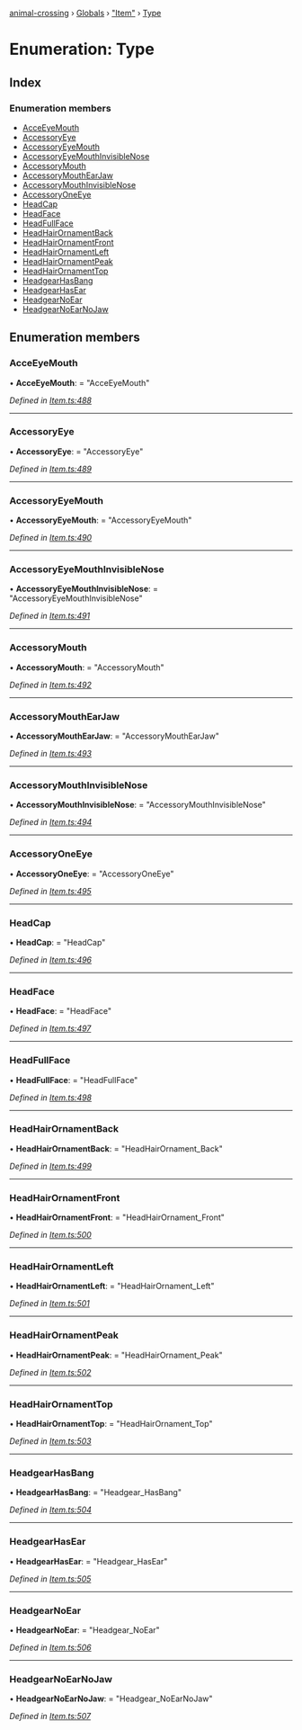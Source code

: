 [animal-crossing](../README.md) › [Globals](../globals.md) › ["Item"](../modules/_item_.md) › [Type](_item_.type.md)

# Enumeration: Type

## Index

### Enumeration members

* [AcceEyeMouth](_item_.type.md#acceeyemouth)
* [AccessoryEye](_item_.type.md#accessoryeye)
* [AccessoryEyeMouth](_item_.type.md#accessoryeyemouth)
* [AccessoryEyeMouthInvisibleNose](_item_.type.md#accessoryeyemouthinvisiblenose)
* [AccessoryMouth](_item_.type.md#accessorymouth)
* [AccessoryMouthEarJaw](_item_.type.md#accessorymouthearjaw)
* [AccessoryMouthInvisibleNose](_item_.type.md#accessorymouthinvisiblenose)
* [AccessoryOneEye](_item_.type.md#accessoryoneeye)
* [HeadCap](_item_.type.md#headcap)
* [HeadFace](_item_.type.md#headface)
* [HeadFullFace](_item_.type.md#headfullface)
* [HeadHairOrnamentBack](_item_.type.md#headhairornamentback)
* [HeadHairOrnamentFront](_item_.type.md#headhairornamentfront)
* [HeadHairOrnamentLeft](_item_.type.md#headhairornamentleft)
* [HeadHairOrnamentPeak](_item_.type.md#headhairornamentpeak)
* [HeadHairOrnamentTop](_item_.type.md#headhairornamenttop)
* [HeadgearHasBang](_item_.type.md#headgearhasbang)
* [HeadgearHasEar](_item_.type.md#headgearhasear)
* [HeadgearNoEar](_item_.type.md#headgearnoear)
* [HeadgearNoEarNoJaw](_item_.type.md#headgearnoearnojaw)

## Enumeration members

###  AcceEyeMouth

• **AcceEyeMouth**: = "AcceEyeMouth"

*Defined in [Item.ts:488](https://github.com/Norviah/animal-crossing/blob/68cfe98/module/types/Item.ts#L488)*

___

###  AccessoryEye

• **AccessoryEye**: = "AccessoryEye"

*Defined in [Item.ts:489](https://github.com/Norviah/animal-crossing/blob/68cfe98/module/types/Item.ts#L489)*

___

###  AccessoryEyeMouth

• **AccessoryEyeMouth**: = "AccessoryEyeMouth"

*Defined in [Item.ts:490](https://github.com/Norviah/animal-crossing/blob/68cfe98/module/types/Item.ts#L490)*

___

###  AccessoryEyeMouthInvisibleNose

• **AccessoryEyeMouthInvisibleNose**: = "AccessoryEyeMouthInvisibleNose"

*Defined in [Item.ts:491](https://github.com/Norviah/animal-crossing/blob/68cfe98/module/types/Item.ts#L491)*

___

###  AccessoryMouth

• **AccessoryMouth**: = "AccessoryMouth"

*Defined in [Item.ts:492](https://github.com/Norviah/animal-crossing/blob/68cfe98/module/types/Item.ts#L492)*

___

###  AccessoryMouthEarJaw

• **AccessoryMouthEarJaw**: = "AccessoryMouthEarJaw"

*Defined in [Item.ts:493](https://github.com/Norviah/animal-crossing/blob/68cfe98/module/types/Item.ts#L493)*

___

###  AccessoryMouthInvisibleNose

• **AccessoryMouthInvisibleNose**: = "AccessoryMouthInvisibleNose"

*Defined in [Item.ts:494](https://github.com/Norviah/animal-crossing/blob/68cfe98/module/types/Item.ts#L494)*

___

###  AccessoryOneEye

• **AccessoryOneEye**: = "AccessoryOneEye"

*Defined in [Item.ts:495](https://github.com/Norviah/animal-crossing/blob/68cfe98/module/types/Item.ts#L495)*

___

###  HeadCap

• **HeadCap**: = "HeadCap"

*Defined in [Item.ts:496](https://github.com/Norviah/animal-crossing/blob/68cfe98/module/types/Item.ts#L496)*

___

###  HeadFace

• **HeadFace**: = "HeadFace"

*Defined in [Item.ts:497](https://github.com/Norviah/animal-crossing/blob/68cfe98/module/types/Item.ts#L497)*

___

###  HeadFullFace

• **HeadFullFace**: = "HeadFullFace"

*Defined in [Item.ts:498](https://github.com/Norviah/animal-crossing/blob/68cfe98/module/types/Item.ts#L498)*

___

###  HeadHairOrnamentBack

• **HeadHairOrnamentBack**: = "HeadHairOrnament_Back"

*Defined in [Item.ts:499](https://github.com/Norviah/animal-crossing/blob/68cfe98/module/types/Item.ts#L499)*

___

###  HeadHairOrnamentFront

• **HeadHairOrnamentFront**: = "HeadHairOrnament_Front"

*Defined in [Item.ts:500](https://github.com/Norviah/animal-crossing/blob/68cfe98/module/types/Item.ts#L500)*

___

###  HeadHairOrnamentLeft

• **HeadHairOrnamentLeft**: = "HeadHairOrnament_Left"

*Defined in [Item.ts:501](https://github.com/Norviah/animal-crossing/blob/68cfe98/module/types/Item.ts#L501)*

___

###  HeadHairOrnamentPeak

• **HeadHairOrnamentPeak**: = "HeadHairOrnament_Peak"

*Defined in [Item.ts:502](https://github.com/Norviah/animal-crossing/blob/68cfe98/module/types/Item.ts#L502)*

___

###  HeadHairOrnamentTop

• **HeadHairOrnamentTop**: = "HeadHairOrnament_Top"

*Defined in [Item.ts:503](https://github.com/Norviah/animal-crossing/blob/68cfe98/module/types/Item.ts#L503)*

___

###  HeadgearHasBang

• **HeadgearHasBang**: = "Headgear_HasBang"

*Defined in [Item.ts:504](https://github.com/Norviah/animal-crossing/blob/68cfe98/module/types/Item.ts#L504)*

___

###  HeadgearHasEar

• **HeadgearHasEar**: = "Headgear_HasEar"

*Defined in [Item.ts:505](https://github.com/Norviah/animal-crossing/blob/68cfe98/module/types/Item.ts#L505)*

___

###  HeadgearNoEar

• **HeadgearNoEar**: = "Headgear_NoEar"

*Defined in [Item.ts:506](https://github.com/Norviah/animal-crossing/blob/68cfe98/module/types/Item.ts#L506)*

___

###  HeadgearNoEarNoJaw

• **HeadgearNoEarNoJaw**: = "Headgear_NoEarNoJaw"

*Defined in [Item.ts:507](https://github.com/Norviah/animal-crossing/blob/68cfe98/module/types/Item.ts#L507)*
